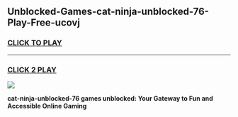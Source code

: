 
## Unblocked-Games-cat-ninja-unblocked-76-Play-Free-ucovj
<h3>
<a href="https://premium76.site?title=cat-ninja-unblocked-76&ref=23A">CLICK TO PLAY</a></h3>
<hr>

<h3>
<a href="https://premium76.site?title=cat-ninja-unblocked-76&ref=23A">CLICK 2 PLAY</a>
  
</h3>

<a href="https://premium76.site?title=cat-ninja-unblocked-76&ref=23A"><img src="https://clearcache.store/games.png"></a>


**cat-ninja-unblocked-76 games unblocked: Your Gateway to Fun and Accessible Online Gaming**

